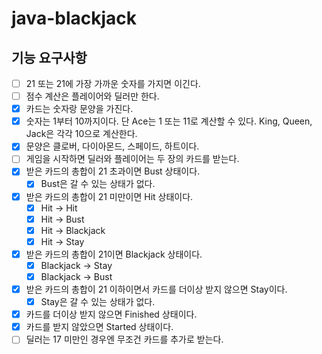 # java-blackjack

## 기능 요구사항

- [ ] 21 또는 21에 가장 가까운 숫자를 가지면 이긴다.
- [ ] 점수 계산은 플레이어와 딜러만 한다.
- [x] 카드는 숫자랑 문양을 가진다.
- [x] 숫자는 1부터 10까지이다. 단 Ace는 1 또는 11로 계산할 수 있다. King, Queen, Jack은 각각 10으로 계산한다. 
- [x] 문양은 클로버, 다이아몬드, 스페이드, 하트이다.
- [ ] 게임을 시작하면 딜러와 플레이어는 두 장의 카드를 받는다.
- [x] 받은 카드의 총합이 21 초과이면 Bust 상태이다.
  - [x] Bust은 갈 수 있는 상태가 없다.
- [x] 받은 카드의 총합이 21 미만이면 Hit 상태이다.
  - [x] Hit -> Hit
  - [x] Hit -> Bust
  - [x] Hit -> Blackjack
  - [x] Hit -> Stay
- [x] 받은 카드의 총합이 21이면 Blackjack 상태이다.
  - [x] Blackjack -> Stay
  - [x] Blackjack -> Bust
- [x] 받은 카드의 총합이 21 이하이면서 카드를 더이상 받지 않으면 Stay이다.
  - [x] Stay은 갈 수 있는 상태가 없다.
- [x] 카드를 더이상 받지 않으면 Finished 상태이다.
- [x] 카드를 받지 않았으면 Started 상태이다.
- [ ] 딜러는 17 미만인 경우엔 무조건 카드를 추가로 받는다.
